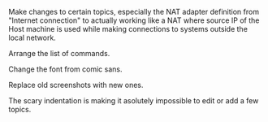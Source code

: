 Make changes to certain topics, especially the NAT adapter definition from "Internet connection" to actually working like a NAT where source IP 
of the Host machine is used while making connections to systems outside the local network.

Arrange the list of commands.

Change the font from comic sans.

Replace old screenshots with new ones.


The scary indentation is making it asolutely impossible to edit or add a few topics.
